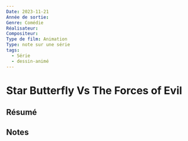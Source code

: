 ```yaml
---
Date: 2023-11-21
Année de sortie: 
Genre: Comédie
Réalisateur: 
Compositeur: 
Type de film: Animation
Type: note sur une série
tags:
  - Série
  - dessin-animé
---
```

# Star Butterfly Vs The Forces of Evil
## Résumé
## Notes